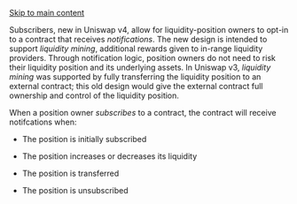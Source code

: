 [Skip to main content](https://docs.uniswap.org/contracts/v4/concepts/subscribers#)

Subscribers, new in Uniswap v4, allow for liquidity-position owners to opt-in to a contract that receives _notifications_.
The new design is intended to support _liquidity mining_, additional rewards given to in-range liquidity providers. Through notification logic, position owners do not need
to risk their liquidity position and its underlying assets. In Uniswap v3, _liquidity mining_ was supported by fully transferring the
liquidity position to an external contract; this old design would give the external contract full ownership and control of the liquidity position.

When a position owner _subscribes_ to a contract, the contract will receive notifcations when:

- The position is initially subscribed

- The position increases or decreases its liquidity

- The position is transferred

- The position is unsubscribed